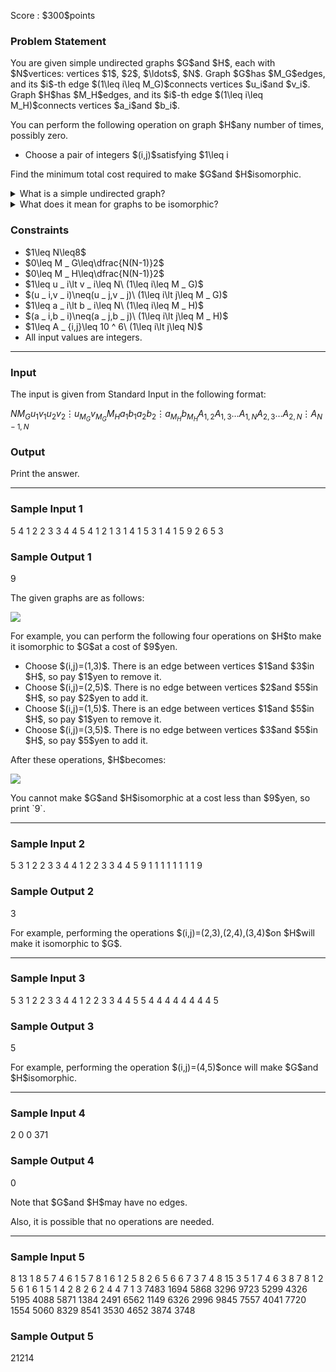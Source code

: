 
<div>

<span>

<span>

<p>
Score : $300$points
</p>

<div>

<section>

### **Problem Statement**

<p>
You are given simple undirected graphs $G$and $H$, each with $N$vertices: vertices $1$, $2$, $\ldots$, $N$.
Graph $G$has $M_G$edges, and its $i$-th edge $(1\leq i\leq M_G)$connects vertices $u_i$and $v_i$.
Graph $H$has $M_H$edges, and its $i$-th edge $(1\leq i\leq M_H)$connects vertices $a_i$and $b_i$.
</p>

<p>
You can perform the following operation on graph $H$any number of times, possibly zero.
</p>

<ul>

<li>
Choose a pair of integers $(i,j)$satisfying $1\leq i<j\leq N$. Pay $A_{i,j}$yen, and if there is no edge between vertices $i$and $j$in $H$, add one; if there is, remove it.
</li>

</ul>

<p>
Find the minimum total cost required to make $G$and $H$isomorphic.
</p>

<p>

</p>

<details>

<summary>
What is a simple undirected graph?
</summary>

<p>

</p>

<p>
A 
<b>
simple undirected graph
</b>
is a graph without self-loops or multi-edges, where edges have no direction.
</p>

</details>

<details>

<summary>
What does it mean for graphs to be isomorphic?
</summary>

<p>
Two graphs $G$and $H$with $N$vertices are 
<b>
isomorphic
</b>
if and only if there exists a permutation $(P_1,P_2,\ldots,P_N)$of $(1,2,\ldots,N)$such that for all $1\leq i\lt j\leq N$:
</p>

<ul>

<li>
an edge exists between vertices $i$and $j$in $G$if and only if an edge exists between vertices $P_i$and $P_j$in $H$.
</li>

</ul>

</details>

</section>

</div>

<div>

<section>

### **Constraints**

<ul>

<li>
$1\leq N\leq8$
</li>

<li>
$0\leq M _ G\leq\dfrac{N(N-1)}2$
</li>

<li>
$0\leq M _ H\leq\dfrac{N(N-1)}2$
</li>

<li>
$1\leq u _ i\lt v _ i\leq N\ (1\leq i\leq M _ G)$
</li>

<li>
$(u _ i,v _ i)\neq(u _ j,v _ j)\ (1\leq i\lt j\leq M _ G)$
</li>

<li>
$1\leq a _ i\lt b _ i\leq N\ (1\leq i\leq M _ H)$
</li>

<li>
$(a _ i,b _ i)\neq(a _ j,b _ j)\ (1\leq i\lt j\leq M _ H)$
</li>

<li>
$1\leq A _ {i,j}\leq 10 ^ 6\ (1\leq i\lt j\leq N)$
</li>

<li>
All input values are integers.
</li>

</ul>

</section>

</div>

---

<div>

<div>

<section>

### **Input**

<p>
The input is given from Standard Input in the following format:
</p>

<div>

$N$$M _ G$$u _ 1$$v _ 1$$u _ 2$$v _ 2$$\vdots$$u _ {M _ G}$$v _ {M _ G}$$M _ H$$a _ 1$$b _ 1$$a _ 2$$b _ 2$$\vdots$$a _ {M _ H}$$b _ {M _ H}$$A _ {1,2}$$A _ {1,3}$$\ldots$$A _ {1,N}$$A _ {2,3}$$\ldots$$A _ {2,N}$$\vdots$$A _ {N-1,N}$
</div>

</section>

</div>

<div>

<section>

### **Output**

<p>
Print the answer.
</p>

</section>

</div>

</div>

---

<div>

<section>

### **Sample Input 1**

<div>

5
4
1 2
2 3
3 4
4 5
4
1 2
1 3
1 4
1 5
3 1 4 1
5 9 2
6 5
3

</div>

</section>

</div>

<div>

<section>

### **Sample Output 1**

<div>

9

</div>

<p>
The given graphs are as follows:
</p>

<p>

<img src="https://img.atcoder.jp/abc371/fbdb304dc71eecd7ddec97276a9c7040.png">

</img>

</p>

<p>
For example, you can perform the following four operations on $H$to make it isomorphic to $G$at a cost of $9$yen.
</p>

<ul>

<li>
Choose $(i,j)=(1,3)$. There is an edge between vertices $1$and $3$in $H$, so pay $1$yen to remove it.
</li>

<li>
Choose $(i,j)=(2,5)$. There is no edge between vertices $2$and $5$in $H$, so pay $2$yen to add it.
</li>

<li>
Choose $(i,j)=(1,5)$. There is an edge between vertices $1$and $5$in $H$, so pay $1$yen to remove it.
</li>

<li>
Choose $(i,j)=(3,5)$. There is no edge between vertices $3$and $5$in $H$, so pay $5$yen to add it.
</li>

</ul>

<p>
After these operations, $H$becomes:
</p>

<p>

<img src="https://img.atcoder.jp/abc371/68a56da8ec89b769989ae7d07bf163cd.png">

</img>

</p>

<p>
You cannot make $G$and $H$isomorphic at a cost less than $9$yen, so print `9`.
</p>

</section>

</div>

---

<div>

<section>

### **Sample Input 2**

<div>

5
3
1 2
2 3
3 4
4
1 2
2 3
3 4
4 5
9 1 1 1
1 1 1
1 1
9

</div>

</section>

</div>

<div>

<section>

### **Sample Output 2**

<div>

3

</div>

<p>
For example, performing the operations $(i,j)=(2,3),(2,4),(3,4)$on $H$will make it isomorphic to $G$.
</p>

</section>

</div>

---

<div>

<section>

### **Sample Input 3**

<div>

5
3
1 2
2 3
3 4
4
1 2
2 3
3 4
4 5
5 4 4 4
4 4 4
4 4
5

</div>

</section>

</div>

<div>

<section>

### **Sample Output 3**

<div>

5

</div>

<p>
For example, performing the operation $(i,j)=(4,5)$once will make $G$and $H$isomorphic.
</p>

</section>

</div>

---

<div>

<section>

### **Sample Input 4**

<div>

2
0
0
371

</div>

</section>

</div>

<div>

<section>

### **Sample Output 4**

<div>

0

</div>

<p>
Note that $G$and $H$may have no edges.
</p>

<p>
Also, it is possible that no operations are needed.
</p>

</section>

</div>

---

<div>

<section>

### **Sample Input 5**

<div>

8
13
1 8
5 7
4 6
1 5
7 8
1 6
1 2
5 8
2 6
5 6
6 7
3 7
4 8
15
3 5
1 7
4 6
3 8
7 8
1 2
5 6
1 6
1 5
1 4
2 8
2 6
2 4
4 7
1 3
7483 1694 5868 3296 9723 5299 4326
5195 4088 5871 1384 2491 6562
1149 6326 2996 9845 7557
4041 7720 1554 5060
8329 8541 3530
4652 3874
3748

</div>

</section>

</div>

<div>

<section>

### **Sample Output 5**

<div>

21214

</div>

</section>

</div>

</span>

</span>

</div>

